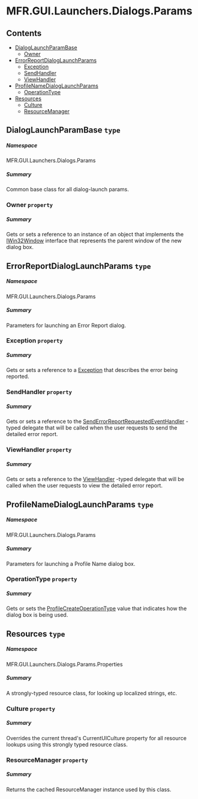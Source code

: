<a name='assembly'></a>
# MFR.GUI.Launchers.Dialogs.Params

## Contents

- [DialogLaunchParamBase](#T-MFR-GUI-Launchers-Dialogs-Params-DialogLaunchParamBase 'MFR.GUI.Launchers.Dialogs.Params.DialogLaunchParamBase')
  - [Owner](#P-MFR-GUI-Launchers-Dialogs-Params-DialogLaunchParamBase-Owner 'MFR.GUI.Launchers.Dialogs.Params.DialogLaunchParamBase.Owner')
- [ErrorReportDialogLaunchParams](#T-MFR-GUI-Launchers-Dialogs-Params-ErrorReportDialogLaunchParams 'MFR.GUI.Launchers.Dialogs.Params.ErrorReportDialogLaunchParams')
  - [Exception](#P-MFR-GUI-Launchers-Dialogs-Params-ErrorReportDialogLaunchParams-Exception 'MFR.GUI.Launchers.Dialogs.Params.ErrorReportDialogLaunchParams.Exception')
  - [SendHandler](#P-MFR-GUI-Launchers-Dialogs-Params-ErrorReportDialogLaunchParams-SendHandler 'MFR.GUI.Launchers.Dialogs.Params.ErrorReportDialogLaunchParams.SendHandler')
  - [ViewHandler](#P-MFR-GUI-Launchers-Dialogs-Params-ErrorReportDialogLaunchParams-ViewHandler 'MFR.GUI.Launchers.Dialogs.Params.ErrorReportDialogLaunchParams.ViewHandler')
- [ProfileNameDialogLaunchParams](#T-MFR-GUI-Launchers-Dialogs-Params-ProfileNameDialogLaunchParams 'MFR.GUI.Launchers.Dialogs.Params.ProfileNameDialogLaunchParams')
  - [OperationType](#P-MFR-GUI-Launchers-Dialogs-Params-ProfileNameDialogLaunchParams-OperationType 'MFR.GUI.Launchers.Dialogs.Params.ProfileNameDialogLaunchParams.OperationType')
- [Resources](#T-MFR-GUI-Launchers-Dialogs-Params-Properties-Resources 'MFR.GUI.Launchers.Dialogs.Params.Properties.Resources')
  - [Culture](#P-MFR-GUI-Launchers-Dialogs-Params-Properties-Resources-Culture 'MFR.GUI.Launchers.Dialogs.Params.Properties.Resources.Culture')
  - [ResourceManager](#P-MFR-GUI-Launchers-Dialogs-Params-Properties-Resources-ResourceManager 'MFR.GUI.Launchers.Dialogs.Params.Properties.Resources.ResourceManager')

<a name='T-MFR-GUI-Launchers-Dialogs-Params-DialogLaunchParamBase'></a>
## DialogLaunchParamBase `type`

##### Namespace

MFR.GUI.Launchers.Dialogs.Params

##### Summary

Common base class for all dialog-launch params.

<a name='P-MFR-GUI-Launchers-Dialogs-Params-DialogLaunchParamBase-Owner'></a>
### Owner `property`

##### Summary

Gets or sets a reference to an instance of an object that implements the
[IWin32Window](http://msdn.microsoft.com/query/dev14.query?appId=Dev14IDEF1&l=EN-US&k=k:System.Windows.Forms.IWin32Window 'System.Windows.Forms.IWin32Window') interface that represents
the parent window of the new dialog box.

<a name='T-MFR-GUI-Launchers-Dialogs-Params-ErrorReportDialogLaunchParams'></a>
## ErrorReportDialogLaunchParams `type`

##### Namespace

MFR.GUI.Launchers.Dialogs.Params

##### Summary

Parameters for launching an Error Report dialog.

<a name='P-MFR-GUI-Launchers-Dialogs-Params-ErrorReportDialogLaunchParams-Exception'></a>
### Exception `property`

##### Summary

Gets or sets a reference to a [Exception](http://msdn.microsoft.com/query/dev14.query?appId=Dev14IDEF1&l=EN-US&k=k:System.Exception 'System.Exception') that describes
the error being reported.

<a name='P-MFR-GUI-Launchers-Dialogs-Params-ErrorReportDialogLaunchParams-SendHandler'></a>
### SendHandler `property`

##### Summary

Gets or sets a reference to the
[SendErrorReportRequestedEventHandler](#T-MFR-GUI-Dialogs-Events-SendErrorReportRequestedEventHandler 'MFR.GUI.Dialogs.Events.SendErrorReportRequestedEventHandler')
-typed delegate that will be called when the user requests to send the detailed
error report.

<a name='P-MFR-GUI-Launchers-Dialogs-Params-ErrorReportDialogLaunchParams-ViewHandler'></a>
### ViewHandler `property`

##### Summary

Gets or sets a reference to the
[ViewHandler](#T-MFR-GUI-Dialogs-Events-ViewHandler 'MFR.GUI.Dialogs.Events.ViewHandler')
-typed delegate that will be called when the user requests to view the detailed
error report.

<a name='T-MFR-GUI-Launchers-Dialogs-Params-ProfileNameDialogLaunchParams'></a>
## ProfileNameDialogLaunchParams `type`

##### Namespace

MFR.GUI.Launchers.Dialogs.Params

##### Summary

Parameters for launching a Profile Name dialog box.

<a name='P-MFR-GUI-Launchers-Dialogs-Params-ProfileNameDialogLaunchParams-OperationType'></a>
### OperationType `property`

##### Summary

Gets or sets the
[ProfileCreateOperationType](#T-MFR-GUI-Dialogs-Constants-ProfileCreateOperationType 'MFR.GUI.Dialogs.Constants.ProfileCreateOperationType') value
that indicates how the dialog box is being used.

<a name='T-MFR-GUI-Launchers-Dialogs-Params-Properties-Resources'></a>
## Resources `type`

##### Namespace

MFR.GUI.Launchers.Dialogs.Params.Properties

##### Summary

A strongly-typed resource class, for looking up localized strings, etc.

<a name='P-MFR-GUI-Launchers-Dialogs-Params-Properties-Resources-Culture'></a>
### Culture `property`

##### Summary

Overrides the current thread's CurrentUICulture property for all
  resource lookups using this strongly typed resource class.

<a name='P-MFR-GUI-Launchers-Dialogs-Params-Properties-Resources-ResourceManager'></a>
### ResourceManager `property`

##### Summary

Returns the cached ResourceManager instance used by this class.
